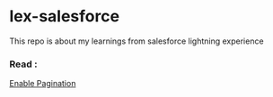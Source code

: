 # lex-salesforce

This repo is about my learnings from salesforce lightning experience

### Read :

[ Enable Pagination ](/enablePagination)
